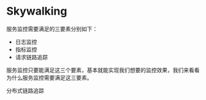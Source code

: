 # Skywalking

服务监控需要满足的三要素分别如下：

- 日志监控
- 指标监控
- 请求链路追踪

服务监控只要能满足这三个要素，基本就能实现我们想要的监控效果，我们来看看为什么服务监控需要满足这三要素。

分布式链路追踪